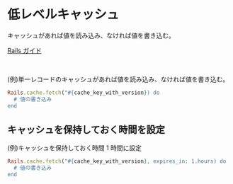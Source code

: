 # 低レベルキャッシュ
  
キャッシュがあれば値を読み込み、なければ値を書き込む。
  
[Rails ガイド](https://railsguides.jp/caching_with_rails.html#%E4%BD%8E%E3%83%AC%E3%83%99%E3%83%AB%E3%82%AD%E3%83%A3%E3%83%83%E3%82%B7%E3%83%A5)
  
<br>

(例)単一レコードのキャッシュがあれば値を読み込み、なければ値を書き込む。
```rb
Rails.cache.fetch("#{cache_key_with_version}) do
  # 値の書き込み
end
```
  
## キャッシュを保持しておく時間を設定
(例)キャッシュを保持しておく時間 1 時間に設定
```rb
Rails.cache.fetch("#{cache_key_with_version}, expires_in: 1.hours) do
  # 値の書き込み
end
```
